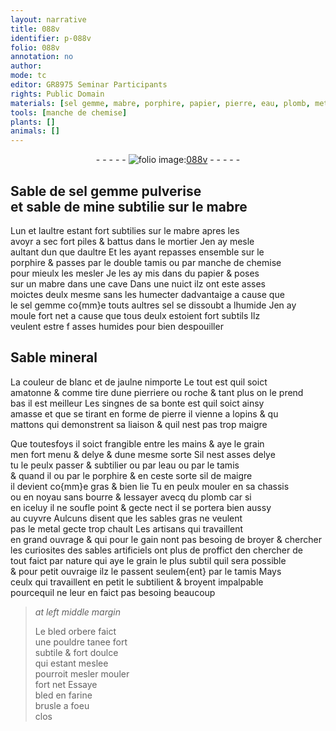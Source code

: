 ```yaml
---
layout: narrative
title: 088v
identifier: p-088v
folio: 088v
annotation: no
author:
mode: tc
editor: GR8975 Seminar Participants
rights: Public Domain
materials: [sel gemme, mabre, porphire, papier, pierre, eau, plomb, metal, bled orbere, bled, farine]
tools: [manche de chemise]
plants: []
animals: []
---
```


<div class="folio" align="center">- - - - - <a href="http://gallica.bnf.fr/ark:/12148/btv1b10500001g/f182.image" target="_blank"><img src="https://cu-mkp.github.io/2017-workshop-edition/assets/photo-icon.png" alt="folio image: " style="display:inline-block; margin-bottom:-3px;"/>088v</a> - - - - - </div>  
  

## Sable de <span class="m">sel gemme</span> pulverise<br/> et sable de mine subtilie sur le <span class="m">mabre</span>

 
Lun et laultre estant fort subtilies sur le <span class="m">mabre</span> apres les<br/> avoyr a sec fort piles & battus dans le mortier Jen ay mesle<br/> aultant dun que daultre Et les ayant repasses ensemble sur le<br/> <span class="m">porphire</span> & passes par le double tamis ou par <span class="tl">manche de chemise</span><br/> pour mieulx les mesler Je les ay mis dans du <span class="m">papier</span> & poses<br/> sur un <span class="m">mabre</span> dans une cave Dans une nuict ilz ont este asses<br/> moictes deulx mesme sans les humecter dadvantaige a cause que<br/> le <span class="m">sel gemme</span> co{mm}e touts aultres sel se dissoubt a lhumide Jen ay<br/> moule fort net a cause que tous deulx estoient fort subtils Ilz<br/> veulent estre <span class="del">f</span> asses humides pour bien despouiller
 
 
  

## Sable mineral

 
La couleur de blanc et de jaulne nimporte Le tout est quil soict<br/> amatonne & comme tire dune pierriere ou roche & tant plus on le prend<br/> bas il est meilleur Les singnes de sa bonte est quil soict ainsy<br/> amasse et que se tirant en forme de <span class="m">pierre</span> il vienne a lopins & <span class="del">qu</span><br/> mattons qui demonstrent sa liaison & quil nest pas trop maigre
 
Que toutesfoys il soict frangible entre les mains & aye le grain<br/> <span class="del">men</span> fort menu & delye & dune mesme sorte Sil nest asses delye<br/> tu le peulx passer & subtilier ou par l<span class="m">eau</span> ou par le tamis<br/> <span class="del">& quand il</span> ou par le <span class="m">porphire</span> & en ceste sorte <span class="del">sil</span> de maigre<br/> il devient co{mm}e gras & bien lie Tu en peulx mouler en <span class="del">sa</span> chassis<br/> ou en noyau sans bourre & lessayer avecq du <span class="m">plomb</span> car si<br/> en iceluy il ne soufle point & gecte nect il se portera bien aussy<br/> au cuyvre Aulcuns disent que les sables gras ne veulent<br/> pas le <span class="m">metal</span> gecte trop chault Les <span class="pro">artisans</span> qui travaillent<br/> en grand ouvrage & qui pour le gain nont pas besoing de broyer & chercher<br/> les curiosites des sables artificiels ont plus de proffict den chercher de<br/> tout faict par nature qui aye le grain le plus subtil quil sera possible<br/> & pour petit ouvraige ilz le passent seulem{ent} par le tamis Mays<br/> ceulx qui travaillent en petit le subtilient & broyent impalpable<br/> pourcequil ne leur en faict pas besoing beaucoup
 
> *at left middle margin*
> 
>   Le <span class="m">bled orbere</span> faict<br/> une pouldre tanee fort<br/> subtile & fort doulce<br/> qui estant meslee<br/> pourroit <span class="del">mesler</span> mouler<br/> fort net Essaye<br/> <span class="m">bled</span> en <span class="m">farine</span><br/> brusle a foeu<br/> clos
 
